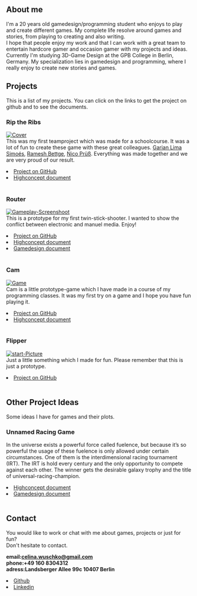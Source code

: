 <head>

</head>

## About me
I'm a 20 years old gamedesign/programming student who enjoys to play and create different games. My complete life resolve around games and stories, from playing to creating and also writing.  
I hope that people enjoy my work and that I can work with a great team to entertain hardcore gamer and occasion gamer with my projects and ideas.  
Currently I'm studying 3D-Game Design at the GPB College in Berlin, Germany. My specialization lies in gamedesign and programming, where I really enjoy to create new stories and games.

## Projects
This is a list of my projects.
You can click on the links to get the project on github and to see the documents.

### Rip the Ribs
<a href="https://ibb.co/ypSdxFX"><img src="https://i.ibb.co/8bcNQg0/Cover.jpg" alt="Cover" border="0"></a><br/>
This was my first teamproject which was made for a schoolcourse. It was a lot of fun to create these game with these great colleagues. [Garian Lima Simoés](https://garimann.com/Home/), [Ramesh Bettge](https://rameshbettge.github.io/), [Nico Prüß](https://www.linkedin.com/in/nico-pr%C3%BC%C3%9F-14225a162/?originalSubdomain=de). Everything was made together and we are very proud of our result.
<li><a href="https://github.com/RameshBettge/VR_Pirates">Project on GitHub</a></li>
<li><a href="https://www.slideshare.net/secret/qIEJyYhapkKNWA">Highconcept document</a></li><br/>

### Router
<a href="https://ibb.co/D1rjd76"><img src="https://i.ibb.co/x2FrZMc/Gameplay-Screenshoot.png" alt="Gameplay-Screenshoot" border="0"></a><br/>
This is a prototype for my first twin-stick-shooter. I wanted to show the conflict between electronic and manuel media. Enjoy!
<li><a href="https://github.com/CLina10/Router">Project on GitHub</a></li>
<li><a href="https://www.docdroid.net/eorRrpM/highconceptdocumentrouter.pdf">Highconcept document</a></li>
<li><a href="https://www.docdroid.net/YNB1cps/gamedesigndocumentrouter.pdf">Gamedesign document</a></li><br/>

### Cam
<a href="https://ibb.co/28T8Pc2"><img src="https://i.ibb.co/k3t30qn/Game.jpg" alt="Game" border="0"></a><br/>
Cam is a little prototype-game which I have made in a course of my programming classes. It was my first try on a game and I hope you have fun playing it.
<li><a href="https://github.com/CLina10/Cam">Project on GitHub</a></li>
<li><a href="https://www.docdroid.net/wmSOkka/highconceptdocumentcam.pdf">Highconcept document</a></li><br/>

### Flipper
<a href="https://ibb.co/r5TXzQk"><img src="https://i.ibb.co/mh1P2RJ/start-Picture.jpg" alt="start-Picture" border="0"></a><br/>
Just a little something which I made for fun. Please remember that this is just a prototype.
<li><a href="https://github.com/CLina10/Flipper">Project on GitHub</a></li><br/>

## Other Project Ideas
Some ideas I have for games and their plots.

### Unnamed Racing Game
In the universe exists a powerful force called fuelence, but because it’s so powerful the usage of these fuelence is only allowed under certain circumstances. One of them is the interdimensional racing tournament (IRT). The IRT is hold every century and the only opportunity to compete against each other. The winner gets the desirable galaxy trophy and the title of universal-racing-champion.
<li><a href="https://www.docdroid.net/fXBN0i3/highconceptdocumentunnamedracinggame.pdf">Highconcept document</a></li>
<li><a href="https://www.docdroid.net/5J4pjYw/gamedesigndocumentunnamedracinggame.pdf">Gamedesign document</a></li><br/>

## Contact
You would like to work or chat with me about games, projects or just for fun?  
Don't hesitate to contact.

**email:celina.wuschko@gmail.com**  
**phone:+49 160 8304312**  
**adress:Landsberger Allee 99c 10407 Berlin**  
<li><a href="https://github.com/CLina10">Github</a></li>
<li><a href="https://www.linkedin.com/in/celina-wuschko-10aa3a162/">Linkedin</a></li>

